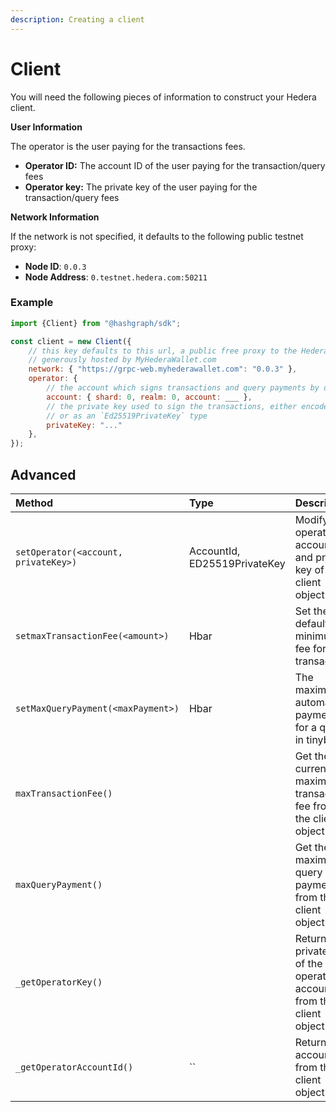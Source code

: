 ```yaml
---
description: Creating a client
---
```


# Client

You will need the following pieces of information to construct your Hedera client. 

**User Information**

The operator is the user paying for the transactions fees.  

* **Operator ID:** The account ID of the user paying for the transaction/query fees
* **Operator key:** The private key of the user paying for the transaction/query fees

**Network Information**

If the network is not specified, it defaults to the following public testnet proxy:

* **Node ID**: `0.0.3`
* **Node Address**: `0.testnet.hedera.com:50211`

### Example

```javascript
import {Client} from "@hashgraph/sdk";

const client = new Client({ 
    // this key defaults to this url, a public free proxy to the Hedera public testnet
    // generously hosted by MyHederaWallet.com
    network: { "https://grpc-web.myhederawallet.com": "0.0.3" },
    operator: {
        // the account which signs transactions and query payments by default
        account: { shard: 0, realm: 0, account: ___ },
        // the private key used to sign the transactions, either encoded as a string
        // or as an `Ed25519PrivateKey` type 
        privateKey: "..."
    },
});
```

## Advanced

| Method | Type | Description |
| :--- | :--- | :--- |
| `setOperator(<account, privateKey>)` | AccountId, ED25519PrivateKey | Modify the operator account ID and private key of the client object |
| `setmaxTransactionFee(<amount>)` | Hbar | Set the default minimum fee for a transaction |
| `setMaxQueryPayment(<maxPayment>)` | Hbar | The maximum automatic payment for a query in tinybar |
| `maxTransactionFee()` |  | Get the the current maximum transaction fee from the client object |
| `maxQueryPayment()` |  | Get the maximum query payment from the client object |
| `_getOperatorKey()` |  | Returns the private key of the operator account from the client object |
| `_getOperatorAccountId()` | \`\` | Returns the account ID from the client object |



